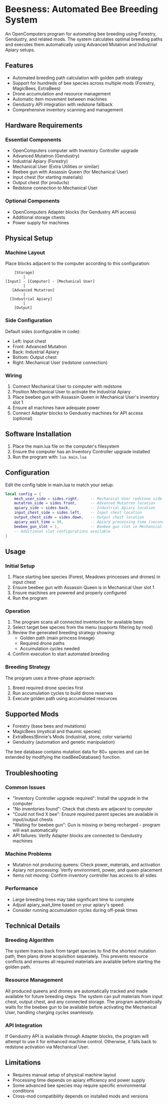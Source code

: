 # Beesness: Automated Bee Breeding System

An OpenComputers program for automating bee breeding using Forestry, Gendustry, and related mods. The system calculates optimal breeding paths and executes them automatically using Advanced Mutatron and Industrial Apiary setups.

## Features

- Automated breeding path calculation with golden path strategy
- Support for hundreds of bee species across multiple mods (Forestry, MagicBees, ExtraBees)
- Drone accumulation and resource management
- Automatic item movement between machines
- Gendustry API integration with redstone fallback
- Comprehensive inventory scanning and management

## Hardware Requirements

### Essential Components
- OpenComputers computer with Inventory Controller upgrade
- Advanced Mutatron (Gendustry)
- Industrial Apiary (Forestry)
- Mechanical User (Extra Utilities or similar)
- Beebee gun with Assassin Queen (for Mechanical User)
- Input chest (for starting materials)
- Output chest (for products)
- Redstone connection to Mechanical User

### Optional Components
- OpenComputers Adapter blocks (for Gendustry API access)
- Additional storage chests
- Power supply for machines

## Physical Setup

### Machine Layout
Place blocks adjacent to the computer according to this configuration:

```
    [Storage]
        |
[Input] - [Computer] - [Mechanical User]
        |
   [Advanced Mutatron]
        |
  [Industrial Apiary]
        |
    [Output]
```

### Side Configuration
Default sides (configurable in code):
- Left: Input chest
- Front: Advanced Mutatron
- Back: Industrial Apiary
- Bottom: Output chest
- Right: Mechanical User (redstone connection)

### Wiring
1. Connect Mechanical User to computer with redstone
2. Position Mechanical User to activate the Industrial Apiary
3. Place beebee gun with Assassin Queen in Mechanical User's inventory slot 1
4. Ensure all machines have adequate power
5. Connect Adapter blocks to Gendustry machines for API access (optional)

## Software Installation

1. Place the main.lua file on the computer's filesystem
2. Ensure the computer has an Inventory Controller upgrade installed
3. Run the program with: `lua main.lua`

## Configuration

Edit the config table in main.lua to match your setup:

```lua
local config = {
    mech_user_side = sides.right,     -- Mechanical User redstone side
    mutatron_side = sides.front,      -- Advanced Mutatron location
    apiary_side = sides.back,         -- Industrial Apiary location
    input_chest_side = sides.left,    -- Input chest location
    output_chest_side = sides.down,   -- Output chest location
    apiary_wait_time = 30,            -- Apiary processing time (seconds)
    beebee_gun_slot = 1,              -- Beebee gun slot in Mechanical User
    -- Additional slot configurations available
}
```

## Usage

### Initial Setup
1. Place starting bee species (Forest, Meadows princesses and drones) in input chest
2. Ensure beebee gun with Assassin Queen is in Mechanical User slot 1
3. Ensure machines are powered and properly configured
4. Run the program

### Operation
1. The program scans all connected inventories for available bees
2. Select target bee species from the menu (supports filtering by mod)
3. Review the generated breeding strategy showing:
   - Golden path (main princess lineage)
   - Required drone paths
   - Accumulation cycles needed
4. Confirm execution to start automated breeding

### Breeding Strategy
The program uses a three-phase approach:
1. Breed required drone species first
2. Run accumulation cycles to build drone reserves
3. Execute golden path using accumulated resources

## Supported Mods

- Forestry (base bees and mutations)
- MagicBees (mystical and thaumic species)
- ExtraBees/Binnie's Mods (industrial, stone, color variants)
- Gendustry (automation and genetic manipulation)

The bee database contains mutation data for 80+ species and can be extended by modifying the loadBeeDatabase() function.

## Troubleshooting

### Common Issues
- "Inventory Controller upgrade required": Install the upgrade in the computer
- "No inventories found": Check that chests are adjacent to computer
- "Could not find X bee": Ensure required parent species are available in input/output chests
- "Waiting for beebee gun": Gun is missing or being recharged - program will wait automatically
- API failures: Verify Adapter blocks are connected to Gendustry machines

### Machine Problems
- Mutatron not producing queens: Check power, materials, and activation
- Apiary not processing: Verify environment, power, and queen placement
- Items not moving: Confirm inventory controller has access to all sides

### Performance
- Large breeding trees may take significant time to complete
- Adjust apiary_wait_time based on your apiary's speed
- Consider running accumulation cycles during off-peak times

## Technical Details

### Breeding Algorithm
The system traces back from target species to find the shortest mutation path, then plans drone acquisition separately. This prevents resource conflicts and ensures all required materials are available before starting the golden path.

### Resource Management
All produced queens and drones are automatically tracked and made available for future breeding steps. The system can pull materials from input chest, output chest, and any connected storage. The program automatically waits for the beebee gun to be available before activating the Mechanical User, handling charging cycles seamlessly.

### API Integration
If Gendustry API is available through Adapter blocks, the program will attempt to use it for enhanced machine control. Otherwise, it falls back to redstone activation via Mechanical User.

## Limitations

- Requires manual setup of physical machine layout
- Processing time depends on apiary efficiency and power supply
- Some advanced bee species may require specific environmental conditions
- Cross-mod compatibility depends on installed mods and versions